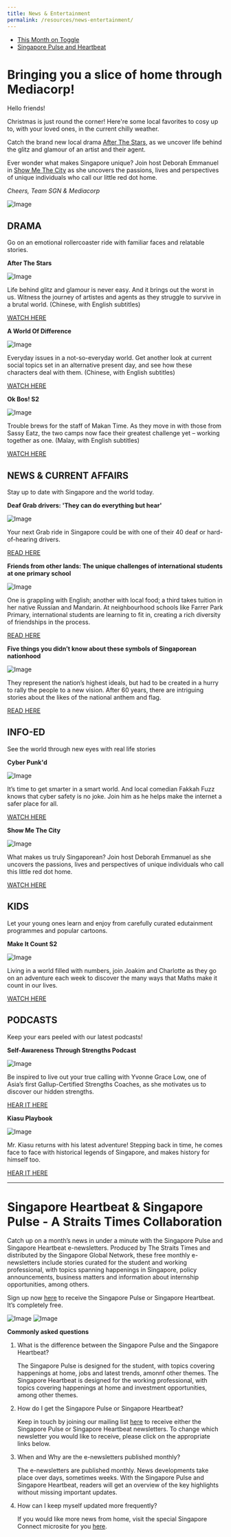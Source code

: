 ```yaml
---
title: News & Entertainment
permalink: /resources/news-entertainment/
---
```


* [This Month on Toggle](#this-month-on-toggle)
* [Singapore Pulse and Heartbeat](#sgpulse-sgheartbeat)

# <a id="this-month-on-toggle"></a>Bringing you a slice of home through Mediacorp!

Hello friends!

Christmas is just round the corner! Here're some local favorites to cosy up to, with your loved ones, in the current chilly weather.

Catch the brand new local drama [After The Stars](#the-good-fight), as we uncover life behind the glitz and glamour of an artist and their agent.

Ever wonder what makes Singapore unique? Join host Deborah Emmanuel in [Show Me The City](#show-me-the-city) as she uncovers the passions, lives and perspectives of unique individuals who call our little red dot home.

_Cheers,_
_Team SGN & Mediacorp_

![Image](/images/mediacorp/2019/mediacorp-sliceofhome.jpg)

##	DRAMA

Go on an emotional rollercoaster ride with familiar faces and relatable stories.

**<a id="after-the-stars"></a>After The Stars**             

![Image](/images/mediacorp/2019/after-the-stars.jpg)

Life behind glitz and glamour is never easy. And it brings out the worst in us. Witness the journey of artistes and agents as they struggle to survive in a brutal world. (Chinese, with English subtitles)

[WATCH HERE](https://video.toggle.sg/en/video/series/after-the-stars/webisodes/ep1-after-the-stars-the-game-plan/872112)


**A World Of Difference**

![Image](/images/mediacorp/2019/a-world-of-diff.jpg)

Everyday issues in a not-so-everyday world. Get another look at current social topics set in an alternative present day, and see how these characters deal with them. (Chinese, with English subtitles)

[WATCH HERE](https://video.toggle.sg/en/series/a-world-of-difference/ep1/869861?cid=mccy-osu_a-world-of-difference_15Dec2019_toggle)


**Ok Bos! S2**

![Image](/images/mediacorp/2019/okboss2.jpg)

Trouble brews for the staff of Makan Time. As they move in with those from Sassy Eatz, the two camps now face their greatest challenge yet – working together as one. (Malay, with English subtitles)

[WATCH HERE](https://video.toggle.sg/en/series/ok-bos-s2/ep1/835864?cid=mccy-osu_ok-bos-s2_15Dec2019_toggle)


## NEWS & CURRENT AFFAIRS

Stay up to date with Singapore and the world today.

**Deaf Grab drivers: 'They can do everything but hear'**

![Image](/images/mediacorp/2019/grab-deaf-driver.jpg)

Your next Grab ride in Singapore could be with one of their 40 deaf or hard-of-hearing drivers.

[READ HERE](https://www.channelnewsasia.com/news/singapore/deaf-grab-drivers-they-can-do-everything-but-hear-12126614?cid=mccy-osu_news_15Dec2019_cna)


**Friends from other lands: The unique challenges of international students at one primary school**

![Image](/images/mediacorp/2019/friends-from-other-lands.jpg)

One is grappling with English; another with local food; a third takes tuition in her native Russian and Mandarin. At neighbourhood schools like Farrer Park Primary, international students are learning to fit in, creating a rich diversity of friendships in the process.

[READ HERE](https://www.channelnewsasia.com/news/cnainsider/international-students-singapore-primary-school-farrer-park-12139974?cid=mccy-osu_news_15Dec2019_cna)

 
**Five things you didn’t know about these symbols of Singaporean nationhood**

![Image](/images/mediacorp/2019/singapore-symbols.jpg)

They represent the nation’s highest ideals, but had to be created in a hurry to rally the people to a new vision. After 60 years, there are intriguing stories about the likes of the national anthem and flag.

[READ HERE](https://www.channelnewsasia.com/news/cnainsider/5-things-you-didnt-know-national-symbols-singapore-anthem-flag-12157572?cid=mccy-osu_news_15Dec2019_cna)


##	INFO-ED     

See the world through new eyes with real life stories

**Cyber Punk'd**                  

![Image](/images/mediacorp/2019/cyberpunkd.jpg)

It’s time to get smarter in a smart world. And local comedian Fakkah Fuzz knows that cyber safety is no joke. Join him as he helps make the internet a safer place for all.

[WATCH HERE](https://video.toggle.sg/en/series/cyberpunk-d/ep1/872706?cid=mccy-osu_cyberpunk-d_15Dec2019_toggle)

**<a id="show-me-the-city"></a>Show Me The City**                  

![Image](/images/mediacorp/2019/show-me-the-city.jpg)

What makes us truly Singaporean? Join host Deborah Emmanuel as she uncovers the passions, lives and perspectives of unique individuals who call this little red dot home.

[WATCH HERE](https://video.toggle.sg/en/series/show-me-the-city/ep1/868030?cid=mccy-osu_show-me-the-city_1Dec2019_toggle)
 

##	KIDS

Let your young ones learn and enjoy from carefully curated edutainment programmes and popular cartoons.
 
**Make It Count S2**        

![Image](/images/mediacorp/2019/Make-It-Count-Season-2_2560x1440.jpg)

Living in a world filled with numbers, join Joakim and Charlotte as they go on an adventure each week to discover the many ways that Maths make it count in our lives.

[WATCH HERE](https://video.toggle.sg/en/series/make-it-count-s2/ep1/855949?cid=mccy-osu_make-it-count-s2_1Nov2019_toggle)


##	PODCASTS

Keep your ears peeled with our latest podcasts!

**Self-Awareness Through Strengths Podcast**

![Image](/images/mediacorp/2019/yvonne-podcast.jpeg)

Be inspired to live out your true calling with Yvonne Grace Low, one of Asia’s first Gallup-Certified Strengths Coaches, as she motivates us to discover our hidden strengths.

[HEAR IT HERE](https://www.meradio.sg/podcast/playlist/Self-Awareness-Through-Strengths-Podcast-12067564?cid=mccy-osu_SATSP_1Dec2019_meradio)


**Kiasu Playbook**
 
![Image](/images/mediacorp/2019/958-kiasu.png)

Mr. Kiasu returns with his latest adventure! Stepping back in time, he comes face to face with historical legends of Singapore, and makes history for himself too.

[HEAR IT HERE](https://www.meradio.sg/podcast/playlist/958-%E5%B9%BF%E6%92%AD%E5%89%A7%E3%80%90%E6%80%95%E8%BE%93%E6%94%BB%E7%95%A5%E3%80%91-12110524?cid=mccy-osu_Mr-Kiasu_1Dec2019_meradio)

- - - - -

# <a id="#sgpulse-sgheartbeat"></a>Singapore Heartbeat & Singapore Pulse - A Straits Times Collaboration

Catch up on a month’s news in under a minute with the Singapore Pulse and Singapore Heartbeat e-newsletters. Produced by The Straits Times and distributed by the Singapore Global Network, these free monthly e-newsletters include stories curated for the student and working professional, with topics spanning happenings in Singapore, policy announcements, business matters and information about internship opportunities, among others.
 
Sign up now [here](https://www.singaporeglobalnetwork.com/keep-in-touch/) to receive the Singapore Pulse or Singapore Heartbeat. It’s completely free.

![Image](/images/sgheartbeat.png)
![Image](/images/sgpulse.png)

**Commonly asked questions**
 
1.  What is the difference between the Singapore Pulse and the Singapore Heartbeat?

    The Singapore Pulse is designed for the student, with topics covering happenings at home, jobs and latest trends, amonnf       other themes. The Singapore Heartbeat is designed for the working professional, with topics covering happenings at home       and investment opportunities, among other themes. 
 
2.  How do I get the Singapore Pulse or Singapore Heartbeat?
 
    Keep in touch by joining our mailing list [here](https://www.singaporeglobalnetwork.com/keep-in-touch/) to receive either the Singapore Pulse or Singapore Heartbeat newsletters. To change which newsletter you would like to receive, please click on the appropriate links below.
 
3.  When and Why are the e-newsletters published monthly?
    
    The e-newsletters are published monthly. News developments take place over days, sometimes weeks. With the Singapore Pulse     and Singapore Heartbeat, readers will get an overview of the key highlights without missing important updates.
 
4. How can I keep myself updated more frequently? 
   
   If you would like more news from home, visit the special Singapore Connect microsite for you [here](www.straitstimes.com/singapore-connect).

